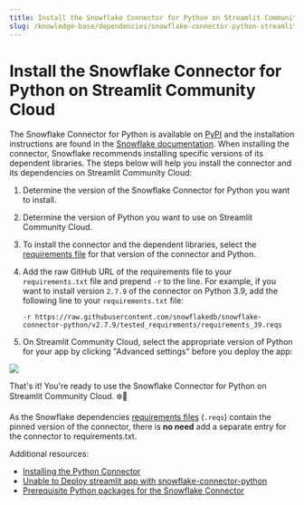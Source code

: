 ```yaml
---
title: Install the Snowflake Connector for Python on Streamlit Community Cloud
slug: /knowledge-base/dependencies/snowflake-connector-python-streamlit-cloud
---
```


# Install the Snowflake Connector for Python on Streamlit Community Cloud

The Snowflake Connector for Python is available on [PyPI](https://pypi.org/project/snowflake-connector-python/) and the installation instructions are found in the [Snowflake documentation](https://docs.snowflake.com/en/user-guide/python-connector-install.html#step-1-install-the-connector). When installing the connector, Snowflake recommends installing specific versions of its dependent libraries. The steps below will help you install the connector and its dependencies on Streamlit Community Cloud:

1. Determine the version of the Snowflake Connector for Python you want to install.
2. Determine the version of Python you want to use on Streamlit Community Cloud.
3. To install the connector and the dependent libraries, select the [requirements file](https://github.com/snowflakedb/snowflake-connector-python/tree/main/tested_requirements) for that version of the connector and Python.
4. Add the raw GitHub URL of the requirements file to your `requirements.txt` file and prepend `-r` to the line.
   For example, if you want to install version `2.7.9` of the connector on Python 3.9, add the following line to your `requirements.txt` file:

   ```text
   -r https://raw.githubusercontent.com/snowflakedb/snowflake-connector-python/v2.7.9/tested_requirements/requirements_39.reqs
   ```

5. On Streamlit Community Cloud, select the appropriate version of Python for your app by clicking "Advanced settings" before you deploy the app:
<div style={{ maxWidth: '65%', marginBottom: '-3em', marginLeft: '6em', marginTop: '-2em' }}>
    <Image src="/images/streamlit-community-cloud/advanced-settings.png" />
</div>

That's it! You're ready to use the Snowflake Connector for Python on Streamlit Community Cloud. ❄️🎈

<Tip>

As the Snowflake dependencies [requirements files](https://github.com/snowflakedb/snowflake-connector-python/tree/main/tested_requirements) (`.reqs`) contain the pinned version of the connector, there is **no need** add a separate entry for the connector to requirements.txt.

</Tip>

Additional resources:

- [Installing the Python Connector](https://docs.snowflake.com/en/user-guide/python-connector-install.html#step-1-install-the-connector)
- [Unable to Deploy streamlit app with snowflake-connector-python](https://discuss.streamlit.io/t/unable-to-deploy-streamlit-app-with-snowflake-connector-python/27318)
- [Prerequisite Python packages for the Snowflake Connector](https://docs.snowflake.com/en/user-guide/python-connector-install.html#label-python-connector-prerequisites-python-packages)
